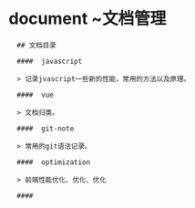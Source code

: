 # document   ~文档管理
      
      ## 文档目录
      
      ####  javascript
      
      > 记录jvascript一些新的性能，常用的方法以及原理。
      
      ####  vue
      
      > 文档归类。
      
      ####  git-note
      
      > 常用的git语法记录。
      
      ####  optimization
      
      > 前端性能优化、优化、优化
      
      ####  